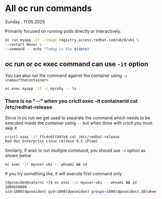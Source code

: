 # All oc run commands
Sunday : 11.05.2025

Primarily focused on running pods directly or interactively.

```bash
oc run myapp -it --image registry.access.redhat.com/ubi9/ubi \
--restart Never \
--command -- echo "Today is the $(date)"
```

## oc run or oc exec command can use `-it` option

You can also run the command against the container using `-c <nameoftheContainer>`

```bash
oc exec myapp -it -c myruby -- ls
```

### There is no "--" when you crictl exec -it containerid cat /etc/redhat-release

Since in oc run we get used to separate the command which needs to be 
executed inside the container using  `--` but when done with crictl you must skip it


```bash
crictl exec -it ffcdc01f497e4 cat /etc/redhat-release 
Red Hat Enterprise Linux release 9.5 (Plow)
```

Similarly, if wish to run multiple command, you should use `-c` option as shown below

```bash
oc exec -it myuser-ubi -- whoami && id
```

If you try something like, it will execute first command only

```bash
[dposeidon@satorni ~]$ oc exec -it myuser-ubi -- whoami && id
1000650000
uid=1000(dposeidon) gid=1000(dposeidon) groups=1000(dposeidon),10(wheel),987(libvirt) context=unconfined_u:unconfined_r:unconfined_t:s0-s0:c0.c1023
```
